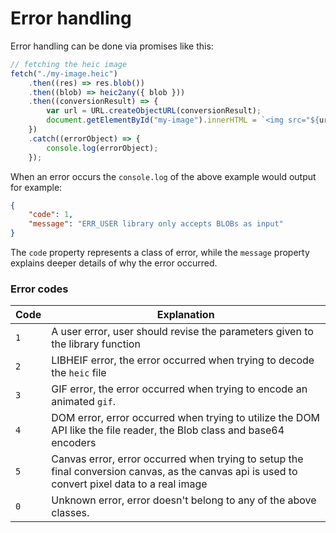 # Error handling

Error handling can be done via promises like this:

```javascript
// fetching the heic image
fetch("./my-image.heic")
	.then((res) => res.blob())
	.then((blob) => heic2any({ blob }))
	.then((conversionResult) => {
		var url = URL.createObjectURL(conversionResult);
		document.getElementById("my-image").innerHTML = `<img src="${url}">`;
	})
	.catch((errorObject) => {
		console.log(errorObject);
	});
```

When an error occurs the `console.log` of the above example would output for example:

```json
{
	"code": 1,
	"message": "ERR_USER library only accepts BLOBs as input"
}
```

The `code` property represents a class of error, while the `message` property explains deeper details of why the error occurred.

### Error codes

| Code | Explanation                                                                                                                                    |
| ---- | ---------------------------------------------------------------------------------------------------------------------------------------------- |
| `1`  | A user error, user should revise the parameters given to the library function                                                                  |
| `2`  | LIBHEIF error, the error occurred when trying to decode the `heic` file                                                                        |
| `3`  | GIF error, the error occurred when trying to encode an animated `gif`.                                                                         |
| `4`  | DOM error, error occurred when trying to utilize the DOM API like the file reader, the Blob class and base64 encoders                          |
| `5`  | Canvas error, error occurred when trying to setup the final conversion canvas, as the canvas api is used to convert pixel data to a real image |
| `0`  | Unknown error, error doesn't belong to any of the above classes.                                                                               |
